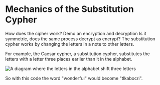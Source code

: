 # Mechanics of the Substitution Cypher
How does the cipher work? Demo an encryption and decryption Is it symmetric, does the same process decrypt as encrypt?
The substitution cypher works by changing the letters in a note to other letters.

For example, the Caesar cypher, a substitution cypher, substitutes the letters with a letter three places earlier than it in the alphabet.

![A diagram where the letters in the alphabet shift three letters](https://higherlogicdownload.s3.amazonaws.com/IMWUC/UploadedImages/92757287-d116-4157-b004-c2a0aba1b048/Caesar_cipher.png)

So with this code the word "wonderful" would become "tlkabocri".
